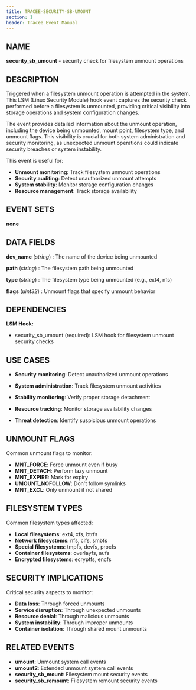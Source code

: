 ```yaml
---
title: TRACEE-SECURITY-SB-UMOUNT
section: 1
header: Tracee Event Manual
---
```


## NAME

**security_sb_umount** - security check for filesystem unmount operations

## DESCRIPTION

Triggered when a filesystem unmount operation is attempted in the system. This LSM (Linux Security Module) hook event captures the security check performed before a filesystem is unmounted, providing critical visibility into storage operations and system configuration changes.

The event provides detailed information about the unmount operation, including the device being unmounted, mount point, filesystem type, and unmount flags. This visibility is crucial for both system administration and security monitoring, as unexpected unmount operations could indicate security breaches or system instability.

This event is useful for:

- **Unmount monitoring**: Track filesystem unmount operations
- **Security auditing**: Detect unauthorized unmount attempts
- **System stability**: Monitor storage configuration changes
- **Resource management**: Track storage availability

## EVENT SETS

**none**

## DATA FIELDS

**dev_name** (*string*)
: The name of the device being unmounted

**path** (*string*)
: The filesystem path being unmounted

**type** (*string*)
: The filesystem type being unmounted (e.g., ext4, nfs)

**flags** (*uint32*)
: Unmount flags that specify unmount behavior

## DEPENDENCIES

**LSM Hook:**

- security_sb_umount (required): LSM hook for filesystem unmount security checks

## USE CASES

- **Security monitoring**: Detect unauthorized unmount operations

- **System administration**: Track filesystem unmount activities

- **Stability monitoring**: Verify proper storage detachment

- **Resource tracking**: Monitor storage availability changes

- **Threat detection**: Identify suspicious unmount operations

## UNMOUNT FLAGS

Common unmount flags to monitor:

- **MNT_FORCE**: Force unmount even if busy
- **MNT_DETACH**: Perform lazy unmount
- **MNT_EXPIRE**: Mark for expiry
- **UMOUNT_NOFOLLOW**: Don't follow symlinks
- **MNT_EXCL**: Only unmount if not shared

## FILESYSTEM TYPES

Common filesystem types affected:

- **Local filesystems**: ext4, xfs, btrfs
- **Network filesystems**: nfs, cifs, smbfs
- **Special filesystems**: tmpfs, devfs, procfs
- **Container filesystems**: overlayfs, aufs
- **Encrypted filesystems**: ecryptfs, encfs

## SECURITY IMPLICATIONS

Critical security aspects to monitor:

- **Data loss**: Through forced unmounts
- **Service disruption**: Through unexpected unmounts
- **Resource denial**: Through malicious unmounts
- **System instability**: Through improper unmounts
- **Container isolation**: Through shared mount unmounts

## RELATED EVENTS

- **umount**: Unmount system call events
- **umount2**: Extended unmount system call events
- **security_sb_mount**: Filesystem mount security events
- **security_sb_remount**: Filesystem remount security events
